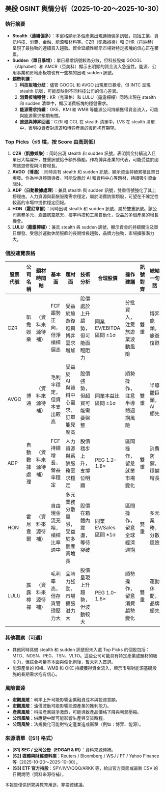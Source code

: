 ## 美股 OSINT 輿情分析（2025-10-20～2025-10-30）

### 執行摘要
- **Stealth（連續偏多）**：本窗格顯示多個產業出現連續偏多訊號，包括工業、資訊科技、消費、金融、能源和材料等。CZR（凱撒娛樂）和 DHR（丹納赫）呈現了最強勁的連續買入趨勢。資金延續性顯示市場對特定板塊的信心正在積累。
- **Sudden（單日暴增）**：單日暴增訊號較為分散，但科技股如 GOOGL（Alphabet）和 AMCR（亞美科）顯示出明顯的資金流入急進性。能源、公用事業和房地產板塊也有一些標的出現 sudden 訊號。
- **趨勢判讀**：
    1.  **科技板塊分歧**：儘管 GOOGL 和 AVGO 出現單日暴增，但 INTC 呈現 stealth 訊號，可能反映對不同科技公司的信心差異。
    2.  **消費板塊穩健**：KR（克羅格）和 LULU（露露檸檬）同時出現在 stealth 和 sudden 清單中，顯示消費板塊的穩健需求。
    3.  **能源需求持續**：OKE、KMI 和 WMB 等能源公司持續獲得資金流入，可能與能源需求預期有關。
    4.  **旅遊與博弈回溫**：CZR 和 CCL 在 stealth 清單中，LVS 在 stealth 清單中，表明投資者對旅遊和博弈產業的復甦抱有期望。

### Top Picks（≤5 檔，按 Score 由高到低）

1.  **CZR（凱撒娛樂）**：同時出現 stealth 和 sudden 訊號，表明資金持續流入且單日大幅躍升，雙重訊號給予額外獎勵。作為博弈產業的代表，可能受益於國際旅遊修復與消費增長。
2.  **AVGO（博通）**：同時具有 stealth 和 sudden 訊號，顯示資金持續累積且單日爆發。作為半導體領導者，可能受惠於 AI 和資料中心等題材，持續吸引資金關注。
3.  **ADP（自動數據處理）**：兼具 stealth 與 sudden 訊號，雙重信號強化了其上榜理由。人力資源與薪酬服務需求穩定，屬於消費防禦類股，可望在不確定性較高的市場中提供穩定回報。
4.  **HON（霍尼韋爾）**：同時出現 stealth 和 sudden 訊號，屬於雙重訊號。該公司業務多元，涵蓋航空航天、樓宇科技和工業自動化，受益於多個產業的增長機會。
5.  **LULU（露露檸檬）**：兼具 stealth 與 sudden 訊號，顯示資金的持續關注及單日爆發。受惠於運動休閒服飾的長期增長趨勢，品牌力強勁，市場擴張潛力大。

### 個股速覽表格

| 股票代號 | 公司名稱 | 題材時間軸 | 基本面 | 題材面 | 技術分析 | 合理股價 | 操作建議 | 訊號對齊 | 總結一句話 |
|---|---|---|---|---|---|---|---|---|---|
| CZR | 凱撒娛樂 | （資料來源待補） | FCF 趨勢正向，但淨槓桿偏高 | 受益於旅遊復甦與博弈需求增加 | 股價處於上升趨勢，但可能面臨阻力 | 同業 EV/EBITDA 區間 ±1σ | 分批買入，注意旅遊業波動風險 | 雙重 | 博弈龍頭，旅遊復甦 |
| AVGO | 博通 | （資料來源待補） | 毛利率穩定，但資本支出較高 | 受益於 AI 與資料中心需求，訂單能見度高 | 股價強勢，但超買可能需要盤整 | 同業本益比區間 ±1σ | 順勢操作，注意半導體週期風險 | 雙重 | 半導體巨頭，AI 領先 |
| ADP | 自動數據處理 | （資料來源待補） | FCF 持續增長，營益率穩定 | 人力資源與薪酬服務需求穩定 | 股價穩步上升，支撐位明顯 | PEG 1.2–1.8× | 區間操作，留意就業市場變化 | 雙重 | 消費防禦，穩健增長 |
| HON | 霍尼韋爾 | （資料來源待補） | 自由現金流充裕，槓桿比率適中 | 多元業務分散風險，受益於多個產業增長 | 股價在箱體內震盪，等待突破 | 同業 EV/Sales 區間 ±1σ | 區間操作，留意全球經濟週期 | 雙重 | 多元業務，分散風險 |
| LULU | 露露檸檬 | （資料來源待補） | 毛利率高，但存貨管理壓力大 | 品牌力強勁，市場擴張潛力大 | 股價呈現上升趨勢，但波動較大 | PEG 1.0–1.6× | 順勢操作，留意消費趨勢變化 | 雙重 | 運動休閒，品牌領先 |

### 其他觀察（可選）
- 其他同時具備 stealth 和 sudden 訊號但未入選 Top Picks 的個股包括：MTD、NDSN、PEG、TSN、VLTO。這些公司可能具有特定產業或題材的吸引力，但綜合考量基本面與催化劑後，暫未列入首選。
- 能源產業的 KMI、WMB 和 OKE 持續獲得資金流入，顯示市場對能源基礎設施的長期需求抱有信心。

### 風險雷達
- **宏觀風險**：利率上升可能影響企業融資成本與投資意願。
- **宏觀風險**：油價波動可能影響能源產業的獲利能力。
- **產業風險**：科技產業競爭激烈，可能導致產品價格下降與利潤壓縮。
- **公司風險**：供應鏈中斷可能影響生產與交貨時程。
- **公司風險**：法規變化可能對特定產業造成衝擊（例如：博弈、能源）。

### 來源清單（[S1] 格式）
- **[S1] SEC / 公司公告（EDGAR & IR）**：資料來源待補。
- **[S2] 媒體與財經資料庫**：Reuters / Bloomberg / WSJ / FT / Yahoo Finance 等（2025-10-20～2025-10-30）。
- **[S3] ETF 官方持股**：SPY/IVV/QQQ/ARKK 等，給出官方頁面或最新 CSV 的日期說明（資料來源待補）。

本報告僅供研究與教育用途，非投資建議。
